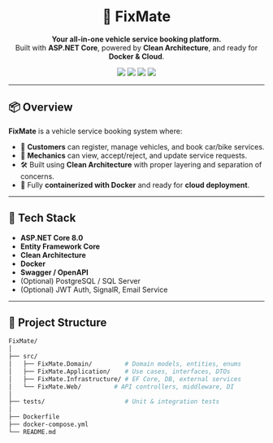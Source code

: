 <h1 align="center">🔧 FixMate</h1>

<p align="center">
  <b>Your all-in-one vehicle service booking platform.</b><br/>
  Built with <strong>ASP.NET Core</strong>, powered by <strong>Clean Architecture</strong>, and ready for <strong>Docker & Cloud</strong>.
</p>

<div align="center">
  <img src="https://img.shields.io/badge/.NET%208-blueviolet?logo=dotnet&style=flat-square" />
  <img src="https://img.shields.io/badge/Architecture-Clean-informational?style=flat-square" />
  <img src="https://img.shields.io/badge/Deployed%20with-Docker-blue?logo=docker&style=flat-square" />
  <img src="https://img.shields.io/github/license/your-username/fixmate?style=flat-square" />
</div>

---

## 📦 Overview

**FixMate** is a vehicle service booking system where:
- 🚗 **Customers** can register, manage vehicles, and book car/bike services.
- 🧰 **Mechanics** can view, accept/reject, and update service requests.
- 🛠️ Built using **Clean Architecture** with proper layering and separation of concerns.
- 🐳 Fully **containerized with Docker** and ready for **cloud deployment**.

---

## 🧱 Tech Stack

- **ASP.NET Core 8.0**
- **Entity Framework Core**
- **Clean Architecture**
- **Docker**
- **Swagger / OpenAPI**
- (Optional) PostgreSQL / SQL Server
- (Optional) JWT Auth, SignalR, Email Service

---

## 📂 Project Structure

```bash
FixMate/
│
├── src/
│   ├── FixMate.Domain/         # Domain models, entities, enums
│   ├── FixMate.Application/    # Use cases, interfaces, DTOs
│   ├── FixMate.Infrastructure/ # EF Core, DB, external services
│   └── FixMate.Web/         # API controllers, middleware, DI
│
├── tests/                      # Unit & integration tests
│
├── Dockerfile
├── docker-compose.yml
└── README.md
```
